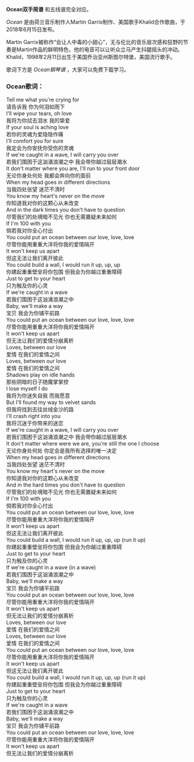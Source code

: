 

**Ocean双手简谱** 和五线谱完全对应。

_Ocean_ 是由荷兰音乐制作人Martin Garrix制作、美国歌手Khalid合作歌曲，于2018年6月15日发布。

Martin
Garrix被称作“会让人中毒的小甜心”，无与伦比的音乐层次感和狂野的节奏是Martin作品的鲜明特色，他的电音可以让听众立马产生抖腿摇头的冲动。Khalid，1998年2月11日出生于美国乔治亚州斯图尔特堡，美国流行歌手。

歌词下方是 _Ocean钢琴谱_ ，大家可以免费下载学习。

### Ocean歌词：

Tell me what you're crying for  
请告诉我 你为何泪如雨下  
I'll wipe your tears, oh love  
我将为你拭去泪水 我的挚爱  
If your soul is aching love  
若你的灵魂为爱隐隐作痛  
I'll comfort you for sure  
我定会为你安抚你受伤的灵魂  
If we're caught in a wave, I will carry you over  
若我们围困于这汹涌浪潮之中 我会带你越过层层潮水  
It don't matter where you are, I'll run to your front door  
无论你身处何处 我都会奔向你的面前  
When my head goes in different directions  
当我四处张望 迷茫不清时  
You know my heart's never on the move  
你知道我对你的这颗心从未改变  
And in the dark times you don't have to question  
尽管我们的处境暗不见光 你也无需置疑未来如何  
If I'm 100 with you  
倘若我对你全心付出  
You could put an ocean between our love, love, love  
尽管你能用重重大洋将你我的爱情隔开  
It won't keep us apart  
但这无法让我们离开彼此  
You could build a wall, I would run it up, up, up  
你建起重重壁垒将你包围 但我会为你越过重重障碍  
Just to get to your heart  
只为触及你的心灵  
If we're caught in a wave  
若我们围困于这汹涌浪潮之中  
Baby, we'll make a way  
宝贝 我会为你铺平前路  
You could put an ocean between our love, love, love  
尽管你能用重重大洋将你我的爱情隔开  
It won't keep us apart  
但无法让我们的爱情分崩离析  
Loves, between our love  
爱情 在我们的爱情之间  
Loves, between our love  
爱情 在我们的爱情之间  
Shadows play on idle hands  
那些阴暗的日子随魔掌掌控  
I lose myself I do  
我将为你迷失自我 而我愿意  
But I'll found my way to velvet sands  
但我将找到去往丝绒金沙的路  
I'll crash right into you  
我将沉迷于你带来的迷恋  
If we're caught in a wave, I will carry you over  
若我们围困于这汹涌浪潮之中 我会带你越过层层潮水  
It don't matter where were we are, you're still the one I choose  
无论你身处何处 你定会是我所有选择的唯一决定  
When my head goes in different directions  
当我四处张望 迷茫不清时  
You know my heart's never on the move  
你知道我对你的这颗心从未改变  
And in the hard times you don't have to question  
尽管我们的处境暗不见光 你也无需置疑未来如何  
If I'm 100 with you  
倘若我对你全心付出  
You could put an ocean between our love, love, love  
尽管你能用重重大洋将你我的爱情隔开  
It won't keep us apart  
但这无法让我们离开彼此  
You could build a wall, I would run it up, up, up (run it up)  
你建起重重壁垒将你包围 但我会为你越过重重障碍  
Just to get to your heart  
只为触及你的心灵  
If we're caught in a wave (in a wave)  
若我们围困于这汹涌浪潮之中  
Baby, we'll make a way  
宝贝 我会为你铺平前路  
You could put an ocean between our love, love, love  
尽管你能用重重大洋将你我的爱情隔开  
It won't keep us apart  
但无法让我们的爱情分崩离析  
Loves, between our love  
爱情 在我们的爱情之间  
Loves, between our love  
爱情 在我们的爱情之间  
You could put an ocean between our love, love, love  
尽管你能用重重大洋将你我的爱情隔开  
It won't keep us apart  
但这无法让我们离开彼此  
You could build a wall, I would run it up, up, up (run it up)  
你建起重重壁垒将你包围 但我会为你越过重重障碍  
Just to get to your heart  
只为触及你的心灵  
If we're caught in a wave  
若我们围困于这汹涌浪潮之中  
Baby, we'll make a way  
宝贝 我会为你铺平前路  
You could put an ocean between our love, love, love  
尽管你能用重重大洋将你我的爱情隔开  
It won't keep us apart  
但无法让我们的爱情分崩离析

